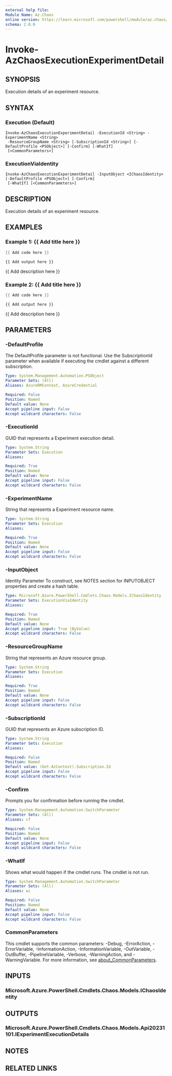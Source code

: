 ```yaml
---
external help file:
Module Name: Az.Chaos
online version: https://learn.microsoft.com/powershell/module/az.chaos/invoke-azchaosexecutionexperimentdetail
schema: 2.0.0
---
```


# Invoke-AzChaosExecutionExperimentDetail

## SYNOPSIS
Execution details of an experiment resource.

## SYNTAX

### Execution (Default)
```
Invoke-AzChaosExecutionExperimentDetail -ExecutionId <String> -ExperimentName <String>
 -ResourceGroupName <String> [-SubscriptionId <String>] [-DefaultProfile <PSObject>] [-Confirm] [-WhatIf]
 [<CommonParameters>]
```

### ExecutionViaIdentity
```
Invoke-AzChaosExecutionExperimentDetail -InputObject <IChaosIdentity> [-DefaultProfile <PSObject>] [-Confirm]
 [-WhatIf] [<CommonParameters>]
```

## DESCRIPTION
Execution details of an experiment resource.

## EXAMPLES

### Example 1: {{ Add title here }}
```powershell
{{ Add code here }}
```

```output
{{ Add output here }}
```

{{ Add description here }}

### Example 2: {{ Add title here }}
```powershell
{{ Add code here }}
```

```output
{{ Add output here }}
```

{{ Add description here }}

## PARAMETERS

### -DefaultProfile
The DefaultProfile parameter is not functional.
Use the SubscriptionId parameter when available if executing the cmdlet against a different subscription.

```yaml
Type: System.Management.Automation.PSObject
Parameter Sets: (All)
Aliases: AzureRMContext, AzureCredential

Required: False
Position: Named
Default value: None
Accept pipeline input: False
Accept wildcard characters: False
```

### -ExecutionId
GUID that represents a Experiment execution detail.

```yaml
Type: System.String
Parameter Sets: Execution
Aliases:

Required: True
Position: Named
Default value: None
Accept pipeline input: False
Accept wildcard characters: False
```

### -ExperimentName
String that represents a Experiment resource name.

```yaml
Type: System.String
Parameter Sets: Execution
Aliases:

Required: True
Position: Named
Default value: None
Accept pipeline input: False
Accept wildcard characters: False
```

### -InputObject
Identity Parameter
To construct, see NOTES section for INPUTOBJECT properties and create a hash table.

```yaml
Type: Microsoft.Azure.PowerShell.Cmdlets.Chaos.Models.IChaosIdentity
Parameter Sets: ExecutionViaIdentity
Aliases:

Required: True
Position: Named
Default value: None
Accept pipeline input: True (ByValue)
Accept wildcard characters: False
```

### -ResourceGroupName
String that represents an Azure resource group.

```yaml
Type: System.String
Parameter Sets: Execution
Aliases:

Required: True
Position: Named
Default value: None
Accept pipeline input: False
Accept wildcard characters: False
```

### -SubscriptionId
GUID that represents an Azure subscription ID.

```yaml
Type: System.String
Parameter Sets: Execution
Aliases:

Required: False
Position: Named
Default value: (Get-AzContext).Subscription.Id
Accept pipeline input: False
Accept wildcard characters: False
```

### -Confirm
Prompts you for confirmation before running the cmdlet.

```yaml
Type: System.Management.Automation.SwitchParameter
Parameter Sets: (All)
Aliases: cf

Required: False
Position: Named
Default value: None
Accept pipeline input: False
Accept wildcard characters: False
```

### -WhatIf
Shows what would happen if the cmdlet runs.
The cmdlet is not run.

```yaml
Type: System.Management.Automation.SwitchParameter
Parameter Sets: (All)
Aliases: wi

Required: False
Position: Named
Default value: None
Accept pipeline input: False
Accept wildcard characters: False
```

### CommonParameters
This cmdlet supports the common parameters: -Debug, -ErrorAction, -ErrorVariable, -InformationAction, -InformationVariable, -OutVariable, -OutBuffer, -PipelineVariable, -Verbose, -WarningAction, and -WarningVariable. For more information, see [about_CommonParameters](http://go.microsoft.com/fwlink/?LinkID=113216).

## INPUTS

### Microsoft.Azure.PowerShell.Cmdlets.Chaos.Models.IChaosIdentity

## OUTPUTS

### Microsoft.Azure.PowerShell.Cmdlets.Chaos.Models.Api20231101.IExperimentExecutionDetails

## NOTES

## RELATED LINKS

